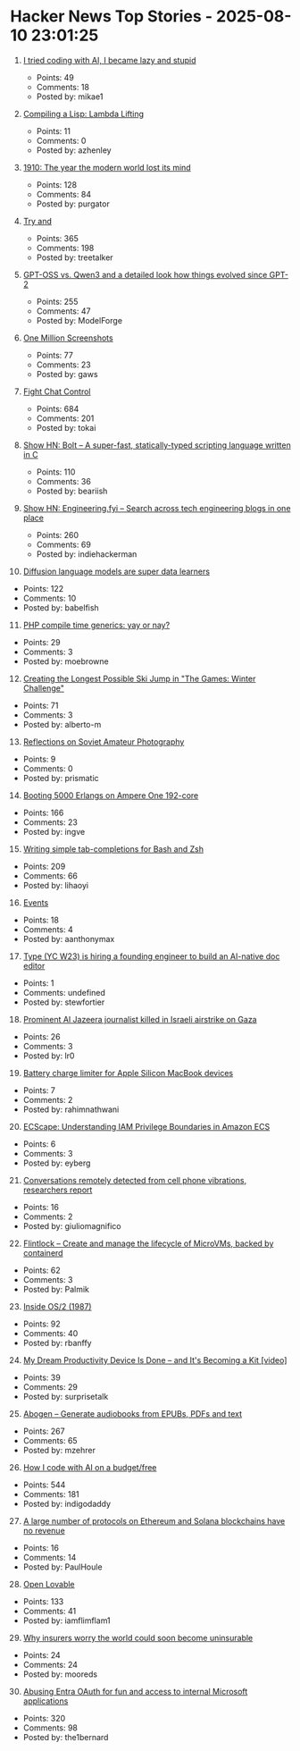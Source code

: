 # Hacker News Top Stories - 2025-08-10 23:01:25

1. [I tried coding with AI, I became lazy and stupid](https://thomasorus.com/i-tried-coding-with-ai-i-became-lazy-and-stupid)
   - Points: 49
   - Comments: 18
   - Posted by: mikae1

2. [Compiling a Lisp: Lambda Lifting](https://bernsteinbear.com/blog/compiling-a-lisp-12/)
   - Points: 11
   - Comments: 0
   - Posted by: azhenley

3. [1910: The year the modern world lost its mind](https://www.derekthompson.org/p/1910-the-year-the-modern-world-lost)
   - Points: 128
   - Comments: 84
   - Posted by: purgator

4. [Try and](https://ygdp.yale.edu/phenomena/try-and)
   - Points: 365
   - Comments: 198
   - Posted by: treetalker

5. [GPT-OSS vs. Qwen3 and a detailed look how things evolved since GPT-2](https://magazine.sebastianraschka.com/p/from-gpt-2-to-gpt-oss-analyzing-the)
   - Points: 255
   - Comments: 47
   - Posted by: ModelForge

6. [One Million Screenshots](https://onemillionscreenshots.com/?q=random)
   - Points: 77
   - Comments: 23
   - Posted by: gaws

7. [Fight Chat Control](https://fightchatcontrol.eu/)
   - Points: 684
   - Comments: 201
   - Posted by: tokai

8. [Show HN: Bolt – A super-fast, statically-typed scripting language written in C](https://github.com/Beariish/bolt)
   - Points: 110
   - Comments: 36
   - Posted by: beariish

9. [Show HN: Engineering.fyi – Search across tech engineering blogs in one place](https://engineering.fyi/)
   - Points: 260
   - Comments: 69
   - Posted by: indiehackerman

10. [Diffusion language models are super data learners](https://jinjieni.notion.site/Diffusion-Language-Models-are-Super-Data-Learners-239d8f03a866800ab196e49928c019ac)
   - Points: 122
   - Comments: 10
   - Posted by: babelfish

11. [PHP compile time generics: yay or nay?](https://thephp.foundation/blog/2025/08/05/compile-generics/)
   - Points: 29
   - Comments: 3
   - Posted by: moebrowne

12. [Creating the Longest Possible Ski Jump in "The Games: Winter Challenge"](https://mrwint.github.io/winter/writeup/writeup2.html)
   - Points: 71
   - Comments: 3
   - Posted by: alberto-m

13. [Reflections on Soviet Amateur Photography](https://www.publicbooks.org/strangers-in-the-family-album-reflections-on-soviet-amateur-photography/)
   - Points: 9
   - Comments: 0
   - Posted by: prismatic

14. [Booting 5000 Erlangs on Ampere One 192-core](https://underjord.io/booting-5000-erlangs-on-ampere-one.html)
   - Points: 166
   - Comments: 23
   - Posted by: ingve

15. [Writing simple tab-completions for Bash and Zsh](https://mill-build.org/blog/14-bash-zsh-completion.html)
   - Points: 209
   - Comments: 66
   - Posted by: lihaoyi

16. [Events](https://developer.mozilla.org/en-US/docs/Learn_web_development/Core/Scripting/Events)
   - Points: 18
   - Comments: 4
   - Posted by: aanthonymax

17. [Type (YC W23) is hiring a founding engineer to build an AI-native doc editor](https://www.ycombinator.com/companies/type/jobs/1idOunL-founding-product-engineer)
   - Points: 1
   - Comments: undefined
   - Posted by: stewfortier

18. [Prominent Al Jazeera journalist killed in Israeli airstrike on Gaza](https://www.theguardian.com/world/2025/aug/10/prominent-al-jazeera-journalist-killed-in-israeli-airstrike-on-gaza)
   - Points: 26
   - Comments: 3
   - Posted by: lr0

19. [Battery charge limiter for Apple Silicon MacBook devices](https://github.com/actuallymentor/battery)
   - Points: 7
   - Comments: 2
   - Posted by: rahimnathwani

20. [ECScape: Understanding IAM Privilege Boundaries in Amazon ECS](https://www.sweet.security/blog/ecscape-understanding-iam-privilege-boundaries-in-amazon-ecs)
   - Points: 6
   - Comments: 3
   - Posted by: eyberg

21. [Conversations remotely detected from cell phone vibrations, researchers report](https://www.psu.edu/news/engineering/story/conversations-remotely-detected-cell-phone-vibrations-researchers-report)
   - Points: 16
   - Comments: 2
   - Posted by: giuliomagnifico

22. [Flintlock – Create and manage the lifecycle of MicroVMs, backed by containerd](https://github.com/liquidmetal-dev/flintlock)
   - Points: 62
   - Comments: 3
   - Posted by: Palmik

23. [Inside OS/2 (1987)](https://gitpi.us/article-archive/inside-os2/)
   - Points: 92
   - Comments: 40
   - Posted by: rbanffy

24. [My Dream Productivity Device Is Done – and It's Becoming a Kit [video]](https://www.youtube.com/watch?v=pf3BxNq1cp4)
   - Points: 39
   - Comments: 29
   - Posted by: surprisetalk

25. [Abogen – Generate audiobooks from EPUBs, PDFs and text](https://github.com/denizsafak/abogen)
   - Points: 267
   - Comments: 65
   - Posted by: mzehrer

26. [How I code with AI on a budget/free](https://wuu73.org/blog/aiguide1.html)
   - Points: 544
   - Comments: 181
   - Posted by: indigodaddy

27. [A large number of protocols on Ethereum and Solana blockchains have no revenue](https://www.coindesk.com/markets/2025/07/23/disguised-unemployment-in-blockchain-data-shows-only-12-of-ethereum-25-of-solana-protocols-have-revenue)
   - Points: 16
   - Comments: 14
   - Posted by: PaulHoule

28. [Open Lovable](https://github.com/mendableai/open-lovable)
   - Points: 133
   - Comments: 41
   - Posted by: iamflimflam1

29. [Why insurers worry the world could soon become uninsurable](https://www.cnbc.com/2025/08/08/climate-insurers-are-worried-the-world-could-soon-become-uninsurable-.html)
   - Points: 24
   - Comments: 24
   - Posted by: mooreds

30. [Abusing Entra OAuth for fun and access to internal Microsoft applications](https://research.eye.security/consent-and-compromise/)
   - Points: 320
   - Comments: 98
   - Posted by: the1bernard

